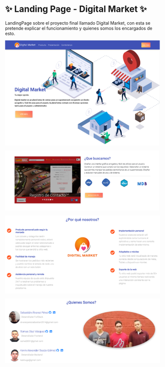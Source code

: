 # :sparkles: Landing Page  -  Digital Market :sparkles:
LandingPage sobre el proyecto final llamado Digital Market, con esta se pretende explicar el funcionamiento y quienes somos los encargados de esto. 

  ![Inicio](https://github.com/Amonbe8080/LandingPage-Django/blob/master/Screenshots/principal.png)
  
  ![Producto](https://github.com/Amonbe8080/LandingPage-Django/blob/master/Screenshots/Producto.png)

  ![Características](https://github.com/Amonbe8080/LandingPage-Django/blob/master/Screenshots/Descripcion.png)
  
  ![Desarrolladores](https://github.com/Amonbe8080/LandingPage-Django/blob/master/Screenshots/Nosotros.png)
  
